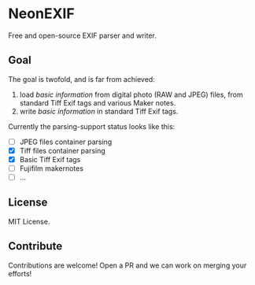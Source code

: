 # NeonEXIF

Free and open-source EXIF parser and writer.

## Goal

The goal is twofold, and is far from achieved:
 1. load *basic information* from digital photo (RAW and JPEG) files, from standard Tiff Exif tags and various Maker notes.
 2. write *basic information* in standard Tiff Exif tags.


Currently the parsing-support status looks like this:

 - [ ] JPEG files container parsing
 - [x] Tiff files container parsing
 - [x] Basic Tiff Exif tags
 - [ ] Fujifilm makernotes
 - [ ] ...

## License

MIT License.

## Contribute

Contributions are welcome! Open a PR and we can work on merging your efforts!
